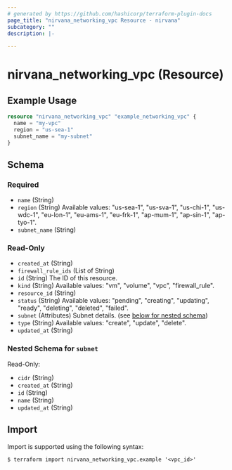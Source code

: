 ```yaml
---
# generated by https://github.com/hashicorp/terraform-plugin-docs
page_title: "nirvana_networking_vpc Resource - nirvana"
subcategory: ""
description: |-
  
---
```


# nirvana_networking_vpc (Resource)



## Example Usage

```terraform
resource "nirvana_networking_vpc" "example_networking_vpc" {
  name = "my-vpc"
  region = "us-sea-1"
  subnet_name = "my-subnet"
}
```

<!-- schema generated by tfplugindocs -->
## Schema

### Required

- `name` (String)
- `region` (String) Available values: "us-sea-1", "us-sva-1", "us-chi-1", "us-wdc-1", "eu-lon-1", "eu-ams-1", "eu-frk-1", "ap-mum-1", "ap-sin-1", "ap-tyo-1".
- `subnet_name` (String)

### Read-Only

- `created_at` (String)
- `firewall_rule_ids` (List of String)
- `id` (String) The ID of this resource.
- `kind` (String) Available values: "vm", "volume", "vpc", "firewall_rule".
- `resource_id` (String)
- `status` (String) Available values: "pending", "creating", "updating", "ready", "deleting", "deleted", "failed".
- `subnet` (Attributes) Subnet details. (see [below for nested schema](#nestedatt--subnet))
- `type` (String) Available values: "create", "update", "delete".
- `updated_at` (String)

<a id="nestedatt--subnet"></a>
### Nested Schema for `subnet`

Read-Only:

- `cidr` (String)
- `created_at` (String)
- `id` (String)
- `name` (String)
- `updated_at` (String)

## Import

Import is supported using the following syntax:

```shell
$ terraform import nirvana_networking_vpc.example '<vpc_id>'
```
